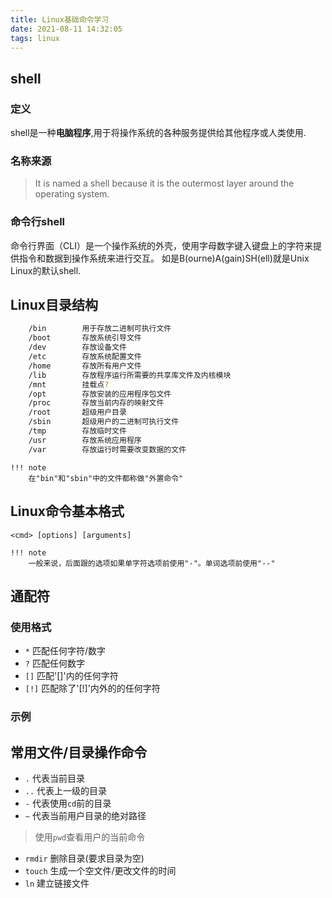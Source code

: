 ```yaml
---
title: Linux基础命令学习
date: 2021-08-11 14:32:05
tags: linux
---
```


## shell

### 定义

shell是一种**电脑程序**,用于将操作系统的各种服务提供给其他程序或人类使用.

### 名称来源

> It is named a shell because it is the outermost layer around the operating system.

### 命令行shell

命令行界面（CLI）是一个操作系统的外壳，使用字母数字键入键盘上的字符来提供指令和数据到操作系统来进行交互。
如是B(ourne)A(gain)SH(ell)就是Unix Linux的默认shell.

## Linux目录结构

```Bash
    /bin        用于存放二进制可执行文件 
    /boot       存放系统引导文件
    /dev        存放设备文件
    /etc        存放系统配置文件
    /home       存放所有用户文件
    /lib        存放程序运行所需要的共享库文件及内核模块
    /mnt        挂载点?
    /opt        存放安装的应用程序包文件
    /proc       存放当前内存的映射文件
    /root       超级用户目录
    /sbin       超级用户的二进制可执行文件
    /tmp        存放临时文件
    /usr        存放系统应用程序
    /var        存放运行时需要改变数据的文件
```

```text
!!! note
    在"bin"和"sbin"中的文件都称做"外置命令"
```

## Linux命令基本格式

` <cmd> [options] [arguments] `

```text
!!! note
    一般来说，后面跟的选项如果单字符选项前使用"-"。单词选项前使用"--"
```

## 通配符

### 使用格式

* `*`   匹配任何字符/数字
* `?`   匹配任何数字
* `[]`  匹配'[]'内的任何字符
* `[!]`  匹配除了'[!]'内外的的任何字符

### 示例

## 常用文件/目录操作命令

* `.`   代表当前目录
* `..`  代表上一级的目录
* `-`   代表使用`cd`前的目录
* `~`   代表当前用户目录的绝对路径

> 使用`pwd`查看用户的当前命令

* `rmdir`   删除目录(要求目录为空)
* `touch`   生成一个空文件/更改文件的时间
* `ln`      建立链接文件
